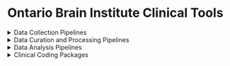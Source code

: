 # Ontario Brain Institute Clinical Tools

<details><summary>Data Collection Pipelines</summary>
&nbsp

| Tool/Pipeline | Description | Requirements | Compute Location | Research Program(s) |
| ---------------- | ----------- | --------------------------- | ----------- | ---------|
| [REDCap](https://www.project-redcap.org/) | Online survey conduction and collection | N/A | [Brain-CODE](https://www.braincode.ca/) |CP-NET, EPLINK, CAN-BIND, ONDRI, CONNECT|
| [Medidata Rave](https://www.medidata.com/en/clinical-trial-products/clinical-data-management/edc-systems/) | Data is scored entering into the system. Cloud based clinical data management system used for electornic data capture. Flags errors.| N/A | At AHRC |POND|

</details>

<details><summary>Data Curation and Processing Pipelines</summary>
&nbsp

| Tool/Pipeline | Description | Requirements | Compute Location | Research Program(s) |
| ---------------- | ----------- | --------------------------- | ----------- | ---------|
| [RStudio](https://www.rstudio.com/) | Software used to write R scripts which are subsequently used to wrangle data. | N/A | At the lab |CAN-BIND|
| [RStudio](https://www.rstudio.com/) | Software used to write R scripts that conduct 3 main functions <br> &nbsp;&nbsp;&nbsp;&nbsp;&nbsp; 1. Directly reading data from REDCap using an API &nbsp;&nbsp;&nbsp;&nbsp;&nbsp;&nbsp;&nbsp;&nbsp;&nbsp; token. <br> &nbsp;&nbsp;&nbsp;&nbsp;&nbsp; 2. Quality control of REDCap data by examining &nbsp;&nbsp;&nbsp;&nbsp;&nbsp;&nbsp;&nbsp;&nbsp;&nbsp;&nbsp;missing-ness (missing-ness/date-range issues) &nbsp;&nbsp;&nbsp;&nbsp;&nbsp;&nbsp;&nbsp;&nbsp;&nbsp;&nbsp;and correcting any issues. <br> &nbsp;&nbsp;&nbsp;&nbsp;&nbsp; 3. Comparing computer scaled scores to &nbsp;&nbsp;&nbsp;&nbsp;&nbsp;&nbsp;&nbsp;&nbsp;&nbsp;&nbsp;coordinator entered scaled scores to evaluate &nbsp;&nbsp;&nbsp;&nbsp;&nbsp;&nbsp;&nbsp;&nbsp;&nbsp;&nbsp;human error. | N/A | [Brain-CODE](https://www.braincode.ca/) |ONDRI|
| [Data Preparation (Shiny) App](https://github.com/ondri-nibs/dataprep_app) | Prepares ONDRI data for outlier analysis. <details><summary>License</summary>GNU General Public License Version 3.0</details> | R, RStudio, [GSVD](https://github.com/derekbeaton/GSVD) and [ours](https://github.com/derekbeaton/OuRS) R Packages | At the lab | ONDRI| 
| [Outliers (Shiny) App](https://github.com/ondri-nibs/outliers_app) | Performs outlier analyses on ONDRI data <details><summary>License</summary>GNU General Public License Version 3.2</details> | R, Rstudio | At the lab | ONDRI| 
| [REDCap](https://www.project-redcap.org/) | Online software used to conduct quality control and quality assurance on clinical data. | N/A | [Brain-CODE](https://www.braincode.ca/) |EpLink, CP-NET &nbsp;&nbsp;&nbsp;&nbsp;&nbsp;&nbsp;&nbsp;&nbsp;&nbsp;&nbsp;&nbsp;&nbsp;&nbsp;|
| [Python](https://www.python.org/) | Language used to write scripts that conduct quality control checks, quality assurance checks, and generation of monthly progress reports. | N/A | [Brain-CODE](https://www.braincode.ca/) |CP-NET|

</details>
  
<details><summary>Data Analysis Pipelines</summary>
&nbsp

| Tool/Pipeline | Description | Requirements | Compute Location | Research Program(s) |
| ---------------- | ----------- | --------------------------- | ----------- | ---------|
| [RStudio](https://www.rstudio.com/) | Software that is used to write R scripts which are subsequently used to analyze clinical datasets. | N/A | At the lab |CAN-BIND, ONDRI, CP-NET, POND &nbsp;&nbsp;&nbsp;&nbsp;&nbsp;&nbsp;&nbsp;&nbsp;&nbsp;&nbsp;&nbsp;&nbsp;&nbsp;&nbsp;&nbsp;|
| [MATLAB](https://www.mathworks.com/products/matlab.html) | Software that is used to write scripts which are subsequently used to analyze clinical datasets. | N/A | At the lab |ONDRI, CP-NET |
| [Python](https://www.python.org/) | Programming language used to write scripts to analyze clinical datasets. | N/A | At the lab |ONDRI, CP-NET|
| [SPSS](https://www.ibm.com/products/spss-statistics?utm_content=SRCWW&p1=Search&p4=43700050715561164&p5=e&gclid=EAIaIQobChMIt-eJ2_Wo-QIV2vvjBx1mQwE9EAAYASAAEgJ0vfD_BwE&gclsrc=aw.ds) | Software suite used for data analysis of clinical datasets. | N/A | At the lab |ONDRI, CP-NET|
| [SASS](https://sass-lang.com/) | CSS language extension used for data analysis of clinical datasets. | N/A | At the lab |ONDRI, CP-NET|
| [NVIVO](https://www.qsrinternational.com/nvivo-qualitative-data-analysis-software/home) | Software used to conduct thematic analysis on qualitative datasets. | N/A | At the lab |CP-NET|
| [JMP](https://www.jmp.com/en_ca/offers/jmp-free-trial.html?utm_term=jmp&utm_campaign=(JMP)+Amer+-+CAN+-+ENG+-+Search+-+Branded&utm_source=adwords&utm_medium=ppc&hsa_acc=9962611730&hsa_cam=15955150013&hsa_grp=133915103193&hsa_ad=576168617756&hsa_src=g&hsa_tgt=kwd-169702162&hsa_kw=jmp&hsa_mt=e&hsa_net=adwords&hsa_ver=3&gclid=EAIaIQobChMIlPD_6vWo-QIVj-DICh1VagyLEAAYASAAEgIM9_D_BwE) | Statistical software used to conduct statistical analysis. | N/A | At the lab |POND|
  
</details>

<details><summary>Clinical Coding Packages</summary>
&nbsp

| Package Name | Description | Coding Language | Research Program(s) |
| ---------------- | ----------- | --------------------------- | ---------|
| Tidyverse | ----------- | R | CAN-BIND, ONDRI |
| dplyr | ----------- | R | CAN-BIND, ONDRI |
| Haven | ----------- | R | CAN-BIND |
| stringr | ----------- | R | ONDRI |
| lubridate | ----------- | R | ONDRI |
| varhandle | ----------- | R | ONDRI |
| readr | ----------- | R | ONDRI |
| DT | ----------- | R | ONDRI |
| tidyr | ----------- | R | ONDRI |
| knitr | ----------- | R | ONDRI |
| abind | ----------- | R | ONDRI |
| pandas | ----------- | Python | CP-NET |
| matplotlib/seaborn | ----------- | Python | CP-NET |

</details>
